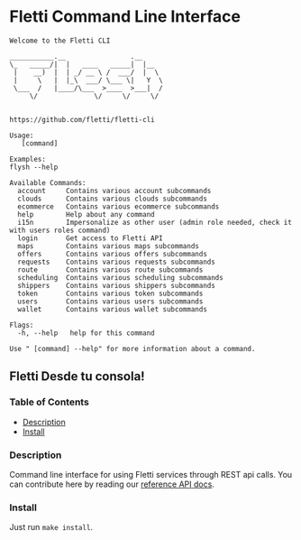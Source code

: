 # Fletti Command Line Interface

```
Welcome to the Fletti CLI

___________.__                .__
\_   _____/|  |   ____   _____|  |__
 |    __)  |  | _/ __ \ /  ___/  |  \
 |     \   |  |_\  ___/ \___ \|   Y  \
 \___  /   |____/\___  >____  >___|  /
     \/              \/     \/     \/


https://github.com/fletti/fletti-cli

Usage:
   [command]

Examples:
flysh --help

Available Commands:
  account     Contains various account subcommands
  clouds      Contains various clouds subcommands
  ecommerce   Contains various ecommerce subcommands
  help        Help about any command
  i15n        Impersonalize as other user (admin role needed, check it with users roles command)
  login       Get access to Fletti API
  maps        Contains various maps subcommands
  offers      Contains various offers subcommands
  requests    Contains various requests subcommands
  route       Contains various route subcommands
  scheduling  Contains various scheduling subcommands
  shippers    Contains various shippers subcommands
  token       Contains various token subcommands
  users       Contains various users subcommands
  wallet      Contains various wallet subcommands

Flags:
  -h, --help   help for this command

Use " [command] --help" for more information about a command.
```

## Fletti Desde tu consola!

### Table of Contents
- [Description](#description)
- [Install](#install)


### Description

Command line interface for using Fletti services through REST api calls.
You can contribute here by reading our [reference API docs](https://api.fletti.com/docs/index.html).

### Install

Just run `make install`.
